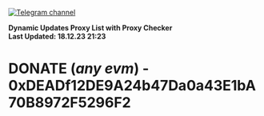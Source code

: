[![Telegram channel](https://img.shields.io/endpoint?url=https://runkit.io/damiankrawczyk/telegram-badge/branches/master?url=https://t.me/n4z4v0d)](https://t.me/n4z4v0d) 

**Dynamic Updates Proxy List with Proxy Checker**  
**Last Updated: 18.12.23 21:23**

# DONATE (_any evm_) - 0xDEADf12DE9A24b47Da0a43E1bA70B8972F5296F2

